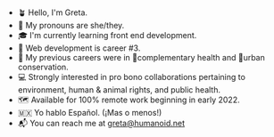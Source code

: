 * 🪴 Hello, I'm Greta. 
* 🌈 My pronouns are she/they.
* 🎓 I'm currently learning front end development.
* 🐙 Web development is career #3.
* 💼 My previous careers were in 🧘complementary health and 🦋urban conservation.
* 💻 Strongly interested in pro bono collaborations pertaining to environment, human & animal rights, and public health.
* 🗺 Available for 100% remote work beginning in early 2022.
* 🇲🇽 Yo hablo Español. (¡Mas o menos!)
* 📬 You can reach me at greta@humanoid.net
